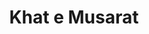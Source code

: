 ---
title: Khat e Musarat
urdu: خطِ مسرت
family: Khat-e-Musarat
styles: ['Regular 400']
size: 32
---